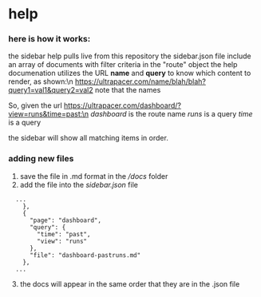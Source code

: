 # help

### here is how it works:

the sidebar help pulls live from this repository
the sidebar.json file include an array of documents with filter criteria in the "route" object
the help documenation utilizes the URL **name** and **query** to know which content to render, as shown:\n
https://ultrapacer.com/name/blah/blah?query1=val1&query2=val2
note that the names

So, given the url https://ultrapacer.com/dashboard/?view=runs&time=past:\n
_dashboard_ is the route name
_runs_ is a query
_time_ is a query

the sidebar will show all matching items in order.

### adding new files

1. save the file in .md format in the _/docs_ folder
2. add the file into the _sidebar.json_ file

```
  ...
    },
    {
      "page": "dashboard",
      "query": {
        "time": "past",
        "view": "runs"
      },
      "file": "dashboard-pastruns.md"
    },
  ...
```

3. the docs will appear in the same order that they are in the .json file
